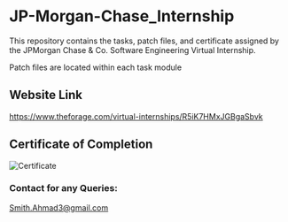 # JP-Morgan-Chase_Internship
This repository contains the tasks, patch files, and certificate assigned by the JPMorgan Chase &amp; Co. Software Engineering Virtual Internship.

Patch files are located within each task module

## Website Link
https://www.theforage.com/virtual-internships/R5iK7HMxJGBgaSbvk

## Certificate of Completion
![Certificate](../Images/JPMorgan%20Chase_completion_certificate.png)

### Contact for any Queries:
Smith.Ahmad3@gmail.com
